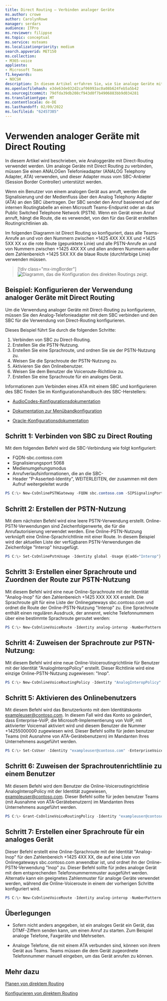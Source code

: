 ```yaml
---
title: Direct Routing – Verbinden analoger Geräte
ms.author: crowe
author: CarolynRowe
manager: serdars
audience: ITPro
ms.reviewer: filippse
ms.topic: conceptual
ms.service: msteams
ms.localizationpriority: medium
search.appverid: MET150
ms.collection:
- M365-voice
appliesto:
- Microsoft Teams
f1.keywords:
- NOCSH
description: In diesem Artikel erfahren Sie, wie Sie analoge Geräte mit Microsoft Teams Telefonsystem Direct-Routing verwenden.
ms.openlocfilehash: e3de63de032d2caf06993ac0a08b624feb5a5b42
ms.sourcegitcommit: 79dfda39db208cf943d0f7b4906883bb9d034281
ms.translationtype: MT
ms.contentlocale: de-DE
ms.lasthandoff: 02/09/2022
ms.locfileid: "62457385"
---
```

# <a name="how-to-use-analog-devices-with-direct-routing"></a>Verwenden analoger Geräte mit Direct Routing

In diesem Artikel wird beschrieben, wie Analoggeräte mit Direct-Routing verwendet werden. Um analoge Geräte mit Direct Routing zu verbinden, müssen Sie einen ANALOGen Telefonieadapter (ANALOG Telephony Adapter, ATA) verwenden, und dieser Adapter muss vom SBC-Anbieter (Session Border Controller) unterstützt werden. 

Wenn ein Benutzer von einem analogen Gerät aus anruft, werden die Signalisierung und der Medienfluss über den Analog Telephony Adapter (ATA) an den SBC übertragen.  Der SBC sendet den Anruf basierend auf der internen Routingtabelle an einen Microsoft Teams-Endpunkt oder an das Public Switched Telephone Network (PSTN).  Wenn ein Gerät einen Anruf anruft, hängt die Route, die es verwendet, von den für das Gerät erstellten Routingrichtlinien ab.

Im folgenden Diagramm ist Direct Routing so konfiguriert, dass alle Teams-Anrufe an und von den Nummern zwischen +1425 4XX XX XX und +1425 5XX XX xx die rote Route (gepunktete Linie) und alle PSTN-Anrufe an und von Nummern zwischen +1425 4XX XX und allen anderen Nummern außer dem Zahlenbereich +1425 5XX XX die blaue Route (durchfarbige Linie) verwenden müssen. 

> [!div class="mx-imgBorder"]
> ![Diagramm, das die Konfiguration des direkten Routings zeigt.](media/direct-routing-analog-device.png)

## <a name="example-how-to-configure-the-use-of-analog-devices-with-direct-routing"></a>Beispiel: Konfigurieren der Verwendung analoger Geräte mit Direct Routing

Um die Verwendung analoger Geräte mit Direct-Routing zu konfigurieren, müssen Sie den Analog-Telefonieadapter mit dem SBC verbinden und den SBC für die Verwendung von Direct-Routing konfigurieren. 

Dieses Beispiel führt Sie durch die folgenden Schritte:

1. Verbinden von SBC zu Direct-Routing.
2. Erstellen Sie die PSTN-Nutzung.
3. Erstellen Sie eine Sprachroute, und ordnen Sie sie der PSTN-Nutzung zu.
4. Weisen Sie die Sprachroute der PSTN-Nutzung zu.
5. Aktivieren Sie den Onlinebenutzer.
6. Weisen Sie dem Benutzer die Voiceroute-Richtlinie zu.
7. Erstellen Sie eine Sprachroute für ein analoges Gerät.

Informationen zum Verbinden eines ATA mit einem SBC und konfigurieren des SBC finden Sie im Konfigurationshandbuch des SBC-Herstellers:

- [AudioCodes-Konfigurationsdokumentation](https://www.audiocodes.com/media/14278/connecting-audiocodes-sbc-with-analog-device-to-microsoft-teams-direct-routing-enterprise-model-configuration-note.pdf)

- [Dokumentation zur Menübandkonfiguration](https://support.sonus.net/display/UXDOC81/Connect+SBC+Edge+to+Microsoft+Teams+Direct+Routing+to+Support+Analog+Devices)
- [Oracle-Konfigurationsdokumentation](https://www.oracle.com/technical-resources/documentation/acme-packet.html#Link-MicrosoftTeams)

## <a name="step-1-connect-the-sbc-to-direct-routing"></a>Schritt 1: Verbinden von SBC zu Direct Routing

Mit dem folgenden Befehl wird die SBC-Verbindung wie folgt konfiguriert:

- FQDN-sbc.contoso.com
- Signalisierungsport 5068
- Medienumgehungsmodus
- Anrufverlaufsinformationen, die an die SBC-
- Header "P-Asserted-Identity", WEITERLEITEN, der zusammen mit dem Aufruf weitergeleitet wurde 

```powershell
PS C:\> New-CsOnlinePSTNGateway -FQDN sbc.contoso.com -SIPSignalingPort 5068 -ForwardCallHistory $true -ForwardPAI $true -MediaBypass $true -Enabled $true 
```

## <a name="step-2-create-the-pstn-usage"></a>Schritt 2: Erstellen der PSTN-Nutzung 

Mit dem nächsten Befehl wird eine leere PSTN-Verwendung erstellt. Online-PSTN-Verwendungen sind Zeichenfolgenwerte, die für die Anrufautorisierung verwendet werden. Eine Online-PSTN-Nutzung verknüpft eine Online-Sprachrichtlinie mit einer Route. In diesem Beispiel wird der aktuellen Liste der verfügbaren PSTN-Verwendungen die Zeichenfolge "Interop" hinzugefügt. 

```powershell
PS C:\> Set-CsOnlinePstnUsage -Identity global -Usage @{add="Interop"} 
```

## <a name="step-3-create-a-voice-route-and-associate-it-with-the-pstn-usage"></a>Schritt 3: Erstellen einer Sprachroute und Zuordnen der Route zur PSTN-Nutzung

Mit diesem Befehl wird eine neue Online-Sprachroute mit der Identität "Analog-Inop" für den Zahlenbereich +1425 XXX XX XX erstellt.  Die Sprachroute gilt für eine Liste der Onlinegateways sbc.contoso.com und ordnet die Route der Online-PSTN-Nutzung "Interop" zu. Eine Sprachroute enthält einen regulären Ausdruck, der annennt, welche Telefonnummern über eine bestimmte Sprachroute geroutet werden:

```powershell
PS C:\> New-CsOnlineVoiceRoute -Identity analog-interop -NumberPattern "^\+1(425)(\d{7})$" -OnlinePstnGatewayList sbc.contoso.com -Priority 1 -OnlinePstnUsages "Interop"
```

## <a name="step-4-assign-the-voice-route-to-the-pstn-usage"></a>Schritt 4: Zuweisen der Sprachroute zur PSTN-Nutzung:

Mit diesem Befehl wird eine neue Online-Voiceroutingrichtlinie für Benutzer mit der Identität "AnalogInteropPolicy" erstellt. Dieser Richtlinie wird eine einzige Online-PSTN-Nutzung zugewiesen: "Inop".

```powershell
PS C:\> New-CsOnlineVoiceRoutingPolicy -Identity "AnalogInteropPolicy" -OnlinePstnUsages "Interop"
```

## <a name="step-5-enable-the-online-user"></a>Schritt 5: Aktivieren des Onlinebenutzers

Mit diesem Befehl wird das Benutzerkonto mit dem Identitätskonto exampleuser@contoso.com. In diesem Fall wird das Konto so geändert, dass Enterprise-VoIP, die Microsoft-Implementierung von VoIP, mit aktivierter Voicemail aktiviert wird und diesem Benutzer die Nummer +14255000000 zugewiesen wird.  Dieser Befehl sollte für jeden benutzer Teams (mit Ausnahme von ATA-Gerätebenutzern) im Mandanten Ihres Unternehmens ausgeführt werden.

```powershell
PS C:\> Set-CsUser -Identity "exampleuser@contoso.com" -EnterpriseVoiceEnabled $True -HostedVoiceMail $True -OnPremLineUri "tel:+14255000000"
```

## <a name="step-6-assign-the-voice-route-policy-to-a-user"></a>Schritt 6: Zuweisen der Sprachroutenrichtlinie zu einem Benutzer

Mit diesem Befehl wird dem Benutzer die Online-Voiceroutingrichtlinie AnalogInteropPolicy mit der Identität zugewiesen, exampleuser@contoso.com. Dieser Befehl sollte für jeden benutzer Teams (mit Ausnahme von ATA-Gerätebenutzern) im Mandanten Ihres Unternehmens ausgeführt werden.

```powershell
PS C:\> Grant-CsOnlineVoiceRoutingPolicy -Identity "exampleuser@contoso.com" -PolicyName "AnalogInteropPolicy" 
```

## <a name="step-7-create-a-voice-route-for-an-analog-device"></a>Schritt 7: Erstellen einer Sprachroute für ein analoges Gerät

Dieser Befehl erstellt eine Online-Sprachroute mit der Identität "Analog-Inop" für den Zahlenbereich +1425 4XX XX, die auf eine Liste von Onlinegateways sbc.contoso.com anwendbar ist, und ordnet ihn der Online-PSTN-Verwendung "Inop" zu.  Dieser Befehl sollte für jedes analoge Gerät mit dem entsprechenden Telefonnummernmuster ausgeführt werden. Alternativ kann ein geeignetes Zahlenmuster für analoge Geräte verwendet werden, während die Online-Voiceroute in einem der vorherigen Schritte konfiguriert wird.

```powershell
PS C:\> New-CsOnlineVoiceRoute -Identity analog-interop -NumberPattern "^\+1(4254)(\d{6})$"  -OnlinePstnGatewayList sbc.contoso.com -Priority 1 -OnlinePstnUsages "Interop"
```

## <a name="considerations"></a>Überlegungen

- Sofern nicht anders angegeben, ist ein analoges Gerät ein Gerät, das DTMF-Ziffern senden kann, um einen Anruf zu starten. Zum Beispiel analoge Telefone, Faxgeräte und Mehrseiten.

- Analoge Telefone, die mit einem ATA verbunden sind, können von ihrem Gerät aus Teams. Teams müssen die dem Gerät zugeordnete Telefonnummer manuell eingeben, um das Gerät anrufen zu können.  
 

## <a name="see-also"></a>Mehr dazu

[Planen von direktem Routing](direct-routing-plan.md)

[Konfigurieren von direktem Routing](direct-routing-configure.md)
